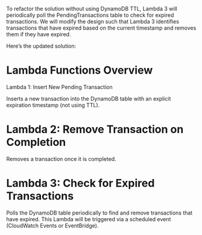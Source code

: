 To refactor the solution without using DynamoDB TTL, 
Lambda 3 will periodically poll the PendingTransactions table to check for expired transactions. 
We will modify the design such that Lambda 3 identifies transactions that have expired based on the current timestamp and removes them if they have expired.

Here’s the updated solution:

# Lambda Functions Overview
Lambda 1: Insert New Pending Transaction

Inserts a new transaction into the DynamoDB table with an explicit expiration timestamp (not using TTL).
# Lambda 2: Remove Transaction on Completion

Removes a transaction once it is completed.
# Lambda 3: Check for Expired Transactions

Polls the DynamoDB table periodically to find and remove transactions that have expired. This Lambda will be triggered via a scheduled event (CloudWatch Events or EventBridge).
